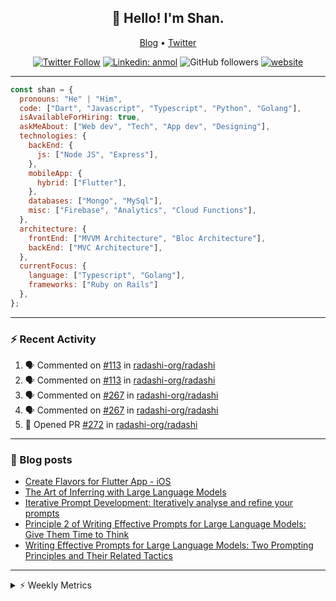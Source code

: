 <h2 align="center">👋 Hello! I'm Shan.</h2>
<p align="center">
  <a href="https://dev.to/shanshaji">Blog</a> •
  <a href="https://twitter.com/intent/follow?screen_name=shan__shaji">Twitter</a>
</p>

<p align="center"><a href="https://twitter.com/intent/follow?screen_name=shan__shaji"><img src="https://img.shields.io/twitter/follow/shan__shaji?style=flat" alt="Twitter Follow"></a>
<a href="https://www.linkedin.com/in/shan-shaji/"><img src="https://img.shields.io/badge/shan-shaji?style=flat-square&amp;logo=Linkedin&amp;logoColor=white&amp;link=https://www.linkedin.com/in/shan-shaji/" alt="Linkedin: anmol"></a>
<img src="https://img.shields.io/github/followers/shan-shaji?label=Follow&amp;style=social" alt="GitHub followers">
<a href="http://shan-shaji.github.io/"><img src="https://img.shields.io/badge/Website-46a2f1.svg?&amp;style=flat-square&amp;logo=Google-Chrome&amp;logoColor=white&amp;link=http://shan-shaji.github.io/" alt="website"></a></p>

<hr>

```javascript
const shan = {
  pronouns: "He" | "Him",
  code: ["Dart", "Javascript", "Typescript", "Python", "Golang"],
  isAvailableForHiring: true,
  askMeAbout: ["Web dev", "Tech", "App dev", "Designing"],
  technologies: {
    backEnd: {
      js: ["Node JS", "Express"],
    },
    mobileApp: {
      hybrid: ["Flutter"],
    },
    databases: ["Mongo", "MySql"],
    misc: ["Firebase", "Analytics", "Cloud Functions"],
  },
  architecture: {
    frontEnd: ["MVVM Architecture", "Bloc Architecture"],
    backEnd: ["MVC Architecture"],
  },
  currentFocus: {
    language: ["Typescript", "Golang"],
    frameworks: ["Ruby on Rails"]
  },
};
```

---

### ⚡ Recent Activity

<!--START_SECTION:activity-->
1. 🗣 Commented on [#113](https://github.com/radashi-org/radashi/issues/113#issuecomment-2425168470) in [radashi-org/radashi](https://github.com/radashi-org/radashi)
2. 🗣 Commented on [#113](https://github.com/radashi-org/radashi/issues/113#issuecomment-2425132895) in [radashi-org/radashi](https://github.com/radashi-org/radashi)
3. 🗣 Commented on [#267](https://github.com/radashi-org/radashi/issues/267#issuecomment-2422882838) in [radashi-org/radashi](https://github.com/radashi-org/radashi)
4. 🗣 Commented on [#267](https://github.com/radashi-org/radashi/issues/267#issuecomment-2422882105) in [radashi-org/radashi](https://github.com/radashi-org/radashi)
5. 💪 Opened PR [#272](https://github.com/radashi-org/radashi/pull/272) in [radashi-org/radashi](https://github.com/radashi-org/radashi)
<!--END_SECTION:activity-->

---

### 📕 Blog posts

<!-- BLOG-POST-LIST:START -->
- [Create Flavors for Flutter App - iOS](https://dev.to/shanshaji/create-flavors-for-flutter-app-ios-fnl)
- [The Art of Inferring with Large Language Models](https://dev.to/arkroot/the-art-of-inferring-with-large-language-models-243m)
- [Iterative Prompt Development: Iteratively analyse and refine your prompts](https://dev.to/arkroot/iterative-prompt-development-iteratively-analyse-and-refine-your-prompts-3ibl)
- [Principle 2 of Writing Effective Prompts for Large Language Models: Give Them Time to Think](https://dev.to/arkroot/principle-2-of-writing-effective-prompts-for-large-language-models-give-them-time-to-think-25j3)
- [Writing Effective Prompts for Large Language Models: Two Prompting Principles and Their Related Tactics](https://dev.to/arkroot/writing-effective-prompts-for-large-language-models-two-prompting-principles-and-their-related-tactics-151a)
<!-- BLOG-POST-LIST:END -->

<hr>
<details>
    <summary>⚡ Weekly Metrics</summary>
    <p>
    
<!--START_SECTION:waka-->
![Code Time](http://img.shields.io/badge/Code%20Time-2%2C863%20hrs-blue)

![Profile Views](http://img.shields.io/badge/Profile%20Views-6-blue)

**🐱 My GitHub Data** 

> 📦 ? Used in GitHub's Storage 
 > 
> 🏆 757 Contributions in the Year 2024
 > 
> 💼 Opted to Hire
 > 
> 📜 110 Public Repositories 
 > 
> 🔑 0 Private Repositories 
 > 
**I'm a Night 🦉** 

```text
🌞 Morning                2973 commits        ██░░░░░░░░░░░░░░░░░░░░░░░   08.11 % 
🌆 Daytime                9491 commits        ██████░░░░░░░░░░░░░░░░░░░   25.89 % 
🌃 Evening                18172 commits       ████████████░░░░░░░░░░░░░   49.57 % 
🌙 Night                  6022 commits        ████░░░░░░░░░░░░░░░░░░░░░   16.43 % 
```
📅 **I'm Most Productive on Thursday** 

```text
Monday                   4788 commits        ███░░░░░░░░░░░░░░░░░░░░░░   13.06 % 
Tuesday                  5545 commits        ████░░░░░░░░░░░░░░░░░░░░░   15.13 % 
Wednesday                4579 commits        ███░░░░░░░░░░░░░░░░░░░░░░   12.49 % 
Thursday                 8212 commits        ██████░░░░░░░░░░░░░░░░░░░   22.40 % 
Friday                   5759 commits        ████░░░░░░░░░░░░░░░░░░░░░   15.71 % 
Saturday                 3827 commits        ███░░░░░░░░░░░░░░░░░░░░░░   10.44 % 
Sunday                   3948 commits        ███░░░░░░░░░░░░░░░░░░░░░░   10.77 % 
```


📊 **This Week I Spent My Time On** 

```text
🕑︎ Time Zone: Asia/Kolkata

💬 Programming Languages: 
C++                      19 mins             █████████████████████████   100.00 % 

🔥 Editors: 
VS Code                  19 mins             █████████████████████████   100.00 % 

🐱‍💻 Projects: 
DS                       19 mins             █████████████████████████   100.00 % 

💻 Operating System: 
Mac                      19 mins             █████████████████████████   100.00 % 
```

**I Mostly Code in Dart** 

```text
Dart                     44 repos            ██████████░░░░░░░░░░░░░░░   39.29 % 
JavaScript               16 repos            ████░░░░░░░░░░░░░░░░░░░░░   14.29 % 
C++                      6 repos             █░░░░░░░░░░░░░░░░░░░░░░░░   05.36 % 
Shell                    2 repos             ░░░░░░░░░░░░░░░░░░░░░░░░░   01.79 % 
Jupyter Notebook         1 repo              ░░░░░░░░░░░░░░░░░░░░░░░░░   00.89 % 
```




 Last Updated on 01/11/2024 18:55:39 UTC
<!--END_SECTION:waka-->

</p>
 </details>

